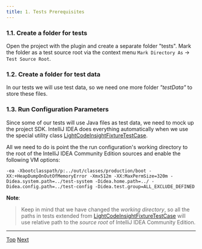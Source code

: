 ```yaml
---
title: 1. Tests Prerequisites
---
```



### 1.1. Create a folder for tests

Open the project with the plugin and create a separate folder "tests".
Mark the folder as a test source root via the context menu `Mark Directory As`  &rarr; `Test Source Root`.

### 1.2. Create a folder for test data

In our tests we will use test data, so we need one more folder *"testData"* to store these files.

### 1.3. Run Configuration Parameters

Since some of our tests will use Java files as test data, we need to mock up the project SDK.
IntelliJ IDEA does everything automatically when we use the special utility class
[LightCodeInsightFixtureTestCase](upsource:///java/testFramework/src/com/intellij/testFramework/fixtures/LightCodeInsightFixtureTestCase.java).

All we need to do is point the the run configuration's working directory to the root of the IntelliJ IDEA Community Edition sources and enable the following VM options:

```
-ea -Xbootclasspath/p:../out/classes/production/boot -XX:+HeapDumpOnOutOfMemoryError -Xmx512m -XX:MaxPermSize=320m -Didea.system.path=../test-system -Didea.home.path=../ -Didea.config.path=../test-config -Didea.test.group=ALL_EXCLUDE_DEFINED
```

**Note**:

  >  Keep in mind that we have changed the _working directory_, so all the paths in tests extended from
  >  [LightCodeInsightFixtureTestCase](upsource:///java/testFramework/src/com/intellij/testFramework/fixtures/LightCodeInsightFixtureTestCase.java)
  >  will use relative path to the _source root_ of IntelliJ IDEA Community Edition.

-----
[Top](/tutorials/writing_tests_for_plugins.md)
[Next](parsing_test.md)


